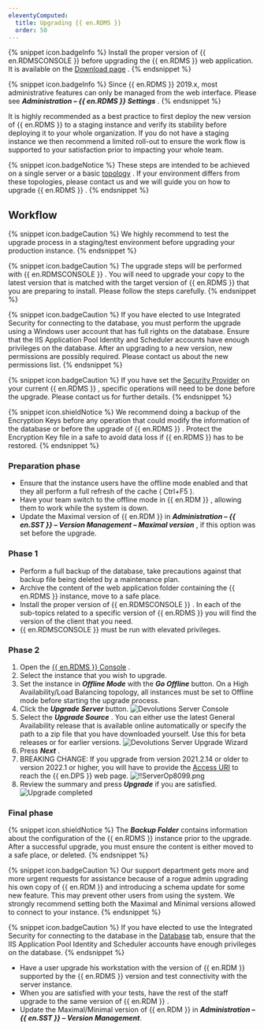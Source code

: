 ```yaml
---
eleventyComputed:
  title: Upgrading {{ en.RDMS }}
  order: 50
---
```

{% snippet icon.badgeInfo %} 
Install the proper version of {{ en.RDMSCONSOLE }} before upgrading the {{ en.RDMS }} web application. It is available on the [Download page](https://server.devolutions.net/home/download) . 
{% endsnippet %}
 
{% snippet icon.badgeInfo %} 
Since {{ en.RDMS }} 2019.x, most administrative features can only be managed from the web interface. Please see ***Administration – {{ en.RDMS }} Settings*** . 
{% endsnippet %}
 
It is highly recommended as a best practice to first deploy the new version of {{ en.RDMS }} to a staging instance and verify its stability before deploying it to your whole organization. If you do not have a staging instance we then recommend a limited roll-out to ensure the work flow is supported to your satisfaction prior to impacting your whole team.  

{% snippet icon.badgeNotice %} 
These steps are intended to be achieved on a single server or a basic [topology](/server/overview/topologies/) . If your environment differs from these topologies, please contact us and we will guide you on how to upgrade {{ en.RDMS }} . 
{% endsnippet %}
 
## Workflow 
{% snippet icon.badgeCaution %} 
We highly recommend to test the upgrade process in a staging/test environment before upgrading your production instance. 
{% endsnippet %}
 
{% snippet icon.badgeCaution %} 
The upgrade steps will be performed with {{ en.RDMSCONSOLE }} . You will need to upgrade your copy to the latest version that is matched with the target version of {{ en.RDMS }} that you are preparing to install. Please follow the steps carefully. 
{% endsnippet %}
 
{% snippet icon.badgeCaution %} 
If you have elected to use Integrated Security for connecting to the database, you must perform the upgrade using a Windows user account that has full rights on the database. Ensure that the IIS Application Pool Identity and Scheduler accounts have enough privileges on the database. After an upgrading to a new version, new permissions are possibly required. Please contact us about the new permissions list. 
{% endsnippet %}
 
{% snippet icon.badgeCaution %} 
If you have set the [Security Provider](/rdm/windows/commands/administration/settings/security-providers/) on your current {{ en.RDMS }} , specific operations will need to be done before the upgrade. Please contact us for further details. 
{% endsnippet %}
 
{% snippet icon.shieldNotice %} 
We recommend doing a backup of the Encryption Keys before any operation that could modify the information of the database or before the upgrade of {{ en.RDMS }} . Protect the Encryption Key file in a safe to avoid data loss if {{ en.RDMS }} has to be restored. 
{% endsnippet %}
 
### Preparation phase 

* Ensure that the instance users have the offline mode enabled and that they all perform a full refresh of the cache ( Ctrl+F5 ). 
* Have your team switch to the offline mode in {{ en.RDM }} , allowing them to work while the system is down. 
* Update the Maximal version of {{ en.RDM }} in ***Administration – {{ en.SST }} – Version Management – Maximal version*** , if this option was set before the upgrade.  

### Phase 1 

* Perform a full backup of the database, take precautions against that backup file being deleted by a maintenance plan. 
* Archive the content of the web application folder containing the {{ en.RDMS }} instance, move to a safe place. 
* Install the proper version of {{ en.RDMSCONSOLE }} . In each of the sub-topics related to a specific version of {{ en.RDMS }} you will find the version of the client that you need. 
* {{ en.RDMSCONSOLE }} must be run with elevated privileges.  

### Phase 2 

1. Open the [{{ en.RDMS }} Console](/server/management/devolutions-server-console/) . 
1. Select the instance that you wish to upgrade. 
1. Set the instance in ***Offline Mode*** with the ***Go Offline*** button. On a High Availability/Load Balancing topology, all instances must be set to Offline mode before starting the upgrade process. 
1. Click the ***Upgrade Server*** button. 
![Devolutions Server Console](https://webdevolutions.azureedge.net/docs/en/server/ServerOp8064.png)  
1. Select the ***Upgrade Source*** . You can either use the latest General Availability release that is available online automatically or specify the path to a zip file that you have downloaded yourself. Use this for beta releases or for earlier versions. 
![Devolutions Server Upgrade Wizard](https://webdevolutions.azureedge.net/docs/en/server/ServerOp8066.png)  
1. Press ***Next*** . 
1. BREAKING CHANGE: If you upgrade from version 2021.2.14 or older to version 2022.1 or higher, you will have to provide the [Access URI](/kb/devolutions-server/knowledge-base/access-uri/) to reach the {{ en.DPS }} web page. 
![!!ServerOp8099.png](https://webdevolutions.azureedge.net/docs/en/server/ServerOp8099.png) 
1. Review the summary and press ***Upgrade*** if you are satisfied.  
![Upgrade completed](https://webdevolutions.azureedge.net/docs/en/server/ServerOp8067.png) 

### Final phase 

{% snippet icon.shieldNotice %} 
The ***Backup Folder*** contains information about the configuration of the {{ en.RDMS }} instance prior to the upgrade. After a successful upgrade, you must ensure the content is either moved to a safe place, or deleted. 
{% endsnippet %}
 
{% snippet icon.badgeCaution %} 
Our support department gets more and more urgent requests for assistance because of a rogue admin upgrading his own copy of {{ en.RDM }} and introducing a schema update for some new feature. This may prevent other users from using the system. We strongly recommend setting both the Maximal and Minimal versions allowed to connect to your instance. 
{% endsnippet %}
 
{% snippet icon.badgeCaution %} 
If you have elected to use the Integrated Security for connecting to the database in the [Database](/server/management/devolutions-server-console/devolutions-server-settings/database/) tab, ensure that the IIS Application Pool Identity and Scheduler accounts have enough privileges on the database. 
{% endsnippet %}
 
* Have a user upgrade his workstation with the version of {{ en.RDM }} supported by the {{ en.RDMS }} version and test connectivity with the server instance. 
* When you are satisfied with your tests, have the rest of the staff upgrade to the same version of {{ en.RDM }} . 
* Update the Maximal/Minimal version of {{ en.RDM }} in ***Administration – {{ en.SST }} – Version Management***. 

